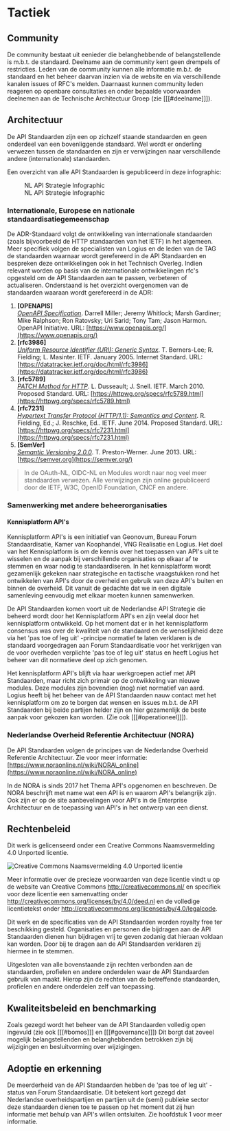 # Tactiek

## Community

De community bestaat uit eenieder die
belanghebbende of belangstellende is m.b.t. de standaard. Deelname aan
de community kent geen drempels of restricties. Leden van de community
kunnen alle informatie m.b.t. de standaard en het beheer daarvan
inzien via de website en via verschillende kanalen issues of RFC's
melden. Daarnaast kunnen community leden reageren op openbare
consultaties en onder bepaalde voorwaarden deelnemen aan de Technische
Architectuur Groep (zie [[[#deelname]]]).

## Architectuur

De API Standaarden zijn een op zichzelf staande standaarden en geen
onderdeel van een bovenliggende standaard. Wel wordt er onderling verwezen tussen de standaarden en zijn er
verwijzingen naar verschillende andere (internationale) standaarden.

Een overzicht van alle API Standaarden is gepubliceerd in deze infographic:
<figure>
  <object data="https://geonovum.github.io/KP-APIs/media/API_infographic.svg" type="image/svg+xml" id="infographic">NL API Strategie Infographic</object>
  <figcaption>NL API Strategie Infographic</figcaption>
</figure>

### Internationale, Europese en nationale standaardisatiegemeenschap

De ADR-Standaard volgt de ontwikkeling van internationale standaarden (zoals bijvoorbeeld de HTTP standaarden van het IETF) in het algemeen. Meer specifiek volgen de specialisten van Logius en de leden van de TAG de standaarden waarnaar wordt gerefereerd in de API Standaarden en bespreken deze ontwikkelingen ook in het Technisch Overleg. Indien relevant worden op basis van de internationale ontwikkelingen rfc's opgesteld om de API Standaarden aan te passen, verbeteren of actualiseren. Onderstaand is het overzicht overgenomen van de standaarden waaraan wordt gerefereerd in de ADR:

1. **[OPENAPIS]** <br>
[_OpenAPI Specification_](https://www.openapis.org/). Darrell Miller; Jeremy Whitlock; Marsh Gardiner; Mike Ralphson; Ron Ratovsky; Uri Sarid; Tony Tam; Jason Harmon. OpenAPI Initiative. URL: [https://www.openapis.org/](https://www.openapis.org/)
1. **[rfc3986]** <br>
[_Uniform Resource Identifier (URI): Generic Syntax_](https://datatracker.ietf.org/doc/html/rfc3986). T. Berners-Lee; R. Fielding; L. Masinter. IETF. January 2005. Internet Standard. URL: [https://datatracker.ietf.org/doc/html/rfc3986](https://datatracker.ietf.org/doc/html/rfc3986)
1. **[rfc5789]** <br>
[_PATCH Method for HTTP_](https://httpwg.org/specs/rfc5789.html). L. Dusseault; J. Snell. IETF. March 2010. Proposed Standard. URL: [https://httpwg.org/specs/rfc5789.html](https://httpwg.org/specs/rfc5789.html)
1. **[rfc7231]**<br>
[_Hypertext Transfer Protocol (HTTP/1.1): Semantics and Content_](https://httpwg.org/specs/rfc7231.html). R. Fielding, Ed.; J. Reschke, Ed.. IETF. June 2014. Proposed Standard. URL: [https://httpwg.org/specs/rfc7231.html](https://httpwg.org/specs/rfc7231.html)
1. **[SemVer]**<br>
[_Semantic Versioning 2.0.0_](https://semver.org/). T. Preston-Werner. June 2013. URL: [https://semver.org](https://semver.org/)

> In de OAuth-NL, OIDC-NL en Modules wordt naar nog veel meer standaarden verwezen. Alle verwijzingen zijn online  gepubliceerd door de IETF, W3C, OpenID Foundation, CNCF en andere.

### Samenwerking met andere beheerorganisaties

#### Kennisplatform API's

Kennisplatform API's is een initiatief van Geonovum, Bureau Forum Standaardisatie, Kamer van Koophandel, VNG Realisatie en Logius. Het doel van het Kennisplatform is om de kennis over het toepassen van API's uit te wisselen en de aanpak bij verschillende organisaties op elkaar af te stemmen en waar nodig te standaardiseren. In het kennisplatform wordt gezamenlijk gekeken naar strategische en tactische vraagstukken rond het ontwikkelen van API's door de overheid en gebruik van deze API's buiten en binnen de overheid. Dit vanuit de gedachte dat we in een digitale samenleving eenvoudig met elkaar moeten kunnen samenwerken.  

De API Standaarden komen voort uit de Nederlandse API Strategie die beheerd wordt door het Kennisplatform API's en zijn veelal door het kennisplatform ontwikkeld. Op het moment dat er in het kennisplatform consensus was over de kwaliteit van de standaard en de wenselijkheid deze via het 'pas toe of leg uit' -principe normatief te laten verklaren is de standaard voorgedragen aan Forum Standaardisatie voor het verkrijgen van de voor overheden verplichte 'pas toe of leg uit' status en heeft Logius het beheer van dit normatieve deel op zich genomen.  

Het kennisplatform API's blijft via haar werkgroepen actief met API Standaarden, maar richt zich primair op de ontwikkeling van nieuwe modules. Deze modules zijn bovendien (nog) niet normatief van aard. Logius heeft bij het beheer van de API Standaarden nauw contact met het kennisplatform om zo te borgen dat wensen en issues m.b.t. de API Standaarden bij beide partijen helder zijn en hier gezamenlijk de beste aanpak voor gekozen kan worden. (Zie ook [[[#operationeel]]]).

### Nederlandse Overheid Referentie Architectuur (NORA)  

De API Standaarden volgen de principes van de Nederlandse Overheid Referentie Architectuur. Zie voor meer informatie: [https://www.noraonline.nl/wiki/NORA\_online](https://www.noraonline.nl/wiki/NORA_online)  

In de NORA is sinds 2017 het Thema API's opgenomen en beschreven. De NORA beschrijft met name wat een API is en waarom API's belangrijk zijn. Ook zijn er op de site aanbevelingen voor API's in de Enterprise Architectuur en de toepassing van API's in het ontwerp van een dienst.

## Rechtenbeleid

Dit werk is gelicenseerd onder een Creative Commons Naamsvermelding 4.0
Unported licentie.

![Creative Commons Naamsvermelding 4.0 Unported licentie](https://gitdocumentatie.logius.nl/publicatie/respec/media/logos/cc-by.svg "Creative Commons Naamsvermelding 4.0 Unported licentie")

Meer informatie over de precieze voorwaarden van deze licentie vindt u
op de website van Creative Commons http://creativecommons.nl/ en
specifiek voor deze licentie een samenvatting onder
http://creativecommons.org/licenses/by/4.0/deed.nl en de volledige
licentietekst onder
http://creativecommons.org/licenses/by/4.0/legalcode.

Dit werk en de specificaties van de API Standaarden worden
royalty free ter beschikking gesteld. Organisaties en personen die
bijdragen aan de API Standaarden dienen hun bijdragen vrij te geven zodanig
dat hieraan voldaan kan worden. Door bij te dragen aan de API Standaarden
verklaren zij hiermee in te stemmen.

Uitgesloten van alle bovenstaande zijn rechten verbonden aan de
standaarden, profielen en andere onderdelen waar de API Standaarden gebruik
van maakt. Hierop zijn de rechten van de betreffende standaarden,
profielen en andere onderdelen zelf van toepassing.

## Kwaliteitsbeleid en benchmarking  

Zoals gezegd wordt het beheer van de API Standaarden volledig open ingevuld (zie ook [[[#bomos]]] en [[[#governance]]]) Dit borgt dat zoveel mogelijk belangstellenden en belanghebbenden betrokken zijn bij wijzigingen en besluitvorming over wijzigingen.

## Adoptie en erkenning  

De meerderheid van de API Standaarden hebben de 'pas toe of leg uit' -status van Forum Standaardisatie. Dit betekent kort gezegd dat Nederlandse overheidspartijen en partijen uit de (semi) publieke sector deze standaarden dienen toe te passen op het moment dat zij hun informatie met behulp van API's willen ontsluiten. Zie hoofdstuk 1 voor meer informatie.
